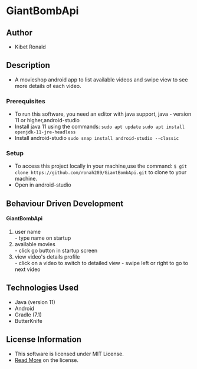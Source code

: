 # GiantBombApi

## Author

* Kibet Ronald

## Description

* A movieshop android app to list available videos and swipe view to see more details of each video.

### Prerequisites

* To run this software, you need an editor with java support, java - version 11 or higher,android-studio
* Install java 11 using the commands:
`sudo apt update`
`sudo apt install openjdk-11-jre-headless`
* Install android-studio
`sudo snap install android-studio --classic`


### Setup

* To access this project locally in your machine,use the command:
`$ git clone https://github.com/ronah289/GiantBombApi.git`
to clone to your machine.
* Open in android-studio

## Behaviour Driven Development
#### GiantBombApi
<ol>
<li>user name</li>
 - type name on startup
<li>available movies</li>
 - click go button in startup screen
<li>view video's details profile</li>
 - click on a video to switch to detailed view
 - swipe left or right to go to next video
</ol>

## Technologies Used

* Java (version 11)
* Android 
* Gradle (7.1)
* ButterKnife

## License Information

* This software is licensed under MIT License.
* [Read More](https://choosealicense.com/licenses/mit/) on the license.
